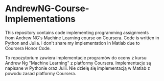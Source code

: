 # AndrewNG-Course-Implementations

This repository contains code implementing programming assignments from Andrew NG's Machine Learning course on Coursera. 
Code is written in Python and Julia. I don't share my implementation in Matlab due to Coursera Honor Code.

To repozytorium zawiera implementacje programów do oceny z kursu Andrew Ng "Machine Learning" z platformy Coursera. Implementacje są napisane w Pythonie oraz Julii. Nie dzielę się implementacją w Matlab z powodu zasad platformy Coursera.
